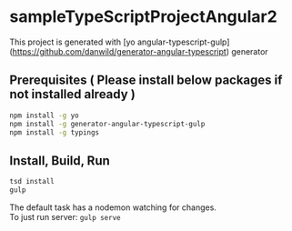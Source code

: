 # sampleTypeScriptProjectAngular2

This project is generated with [yo angular-typescript-gulp] (https://github.com/danwild/generator-angular-typescript)
generator

## Prerequisites ( Please install below packages if not installed already )

```bash
npm install -g yo
npm install -g generator-angular-typescript-gulp
npm install -g typings
```
## Install, Build, Run

```bash
tsd install
gulp
```

The default task has a nodemon watching for changes.<br/>
To just run server: `gulp serve`
